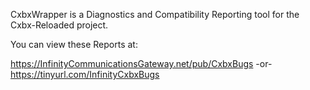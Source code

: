 CxbxWrapper is a Diagnostics and Compatibility Reporting tool for the Cxbx-Reloaded project.

You can view these Reports at:

https://InfinityCommunicationsGateway.net/pub/CxbxBugs
-or-
https://tinyurl.com/InfinityCxbxBugs
